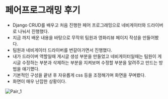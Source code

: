 # 페어프로그래밍 후기

  - Django CRUD를 배우고 처음 진행한 페어 프로그래밍으로 네비게이터와 드라이버로 나눠서 진행했다.
  - 지금 까지 배운 내용을 바탕으로 무작위 팀원과 영화리뷰 페이지 작성을 만들어봤다.
  - 팀원과 네비게이터 드라이버를 번갈아가면서 진행했다.
  - 내가 드라이버 역할일때 게시글 생성 부분을 만들었고 네비게이터일때는 팀원이 게시글 수정하는 부분과 삭제하는 부분을 지켜보며 수정할 부분을 알려주고 만드는 방법을 얘기헀다.
  - 기본적인 구성을 끝낸 후 자유롭게 css 등을 조정해가며 화면을 꾸며봤다.
  - 화면이 매우 난잡한 상황이다.
  
  ![Pair_1](https://user-images.githubusercontent.com/108659935/217019506-7f0f3f7a-b67c-407c-bbd6-10081c7f83e2.gif)
